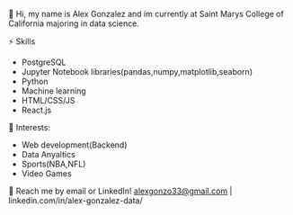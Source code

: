👋 Hi, my name is Alex Gonzalez and im currently at Saint Marys College of California majoring in data science. 
 
 ⚡ Skills
 - PostgreSQL
 - Jupyter Notebook libraries(pandas,numpy,matplotlib,seaborn)
 - Python
 - Machine learning
 - HTML/CSS/JS
 - React.js

🌱 Interests:
- Web development(Backend)
- Data Anyaltics
- Sports(NBA,NFL)
- Video Games

💬 Reach me by email or LinkedIn! alexgonzo33@gmail.com | linkedin.com/in/alex-gonzalez-data/



<!---
spon7ge/spon7ge is a ✨ special ✨ repository because its `README.md` (this file) appears on your GitHub profile.
You can click the Preview link to take a look at your changes.
--->
